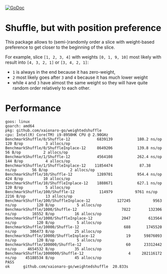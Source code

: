 [![GoDoc](https://godoc.org/github.com/xaionaro-go/weightedshuffle?status.svg)](https://pkg.go.dev/github.com/xaionaro-go/weightedshuffle?tab=doc)

# Shuffle, but with position preference

This package allows to (semi-)randomly order a slice with weight-based preference to get closer to the beginning of the slice.

For example, slice `[1, 2, 3, 4]` with weights `[0, 1, 9, 10]` most likely with result into `[4, 3, 2, 1]` or `[3, 4, 2, 1]`:
* `1` is always in the end because it has zero-weight,
* `2` most likely goes after `3` and `4` because it has much lower weight
* while `4` and `3` have almost the same weight so they will have quite random order relatively to each other.

# Performance
```
goos: linux
goarch: amd64
pkg: github.com/xaionaro-go/weightedshuffle
cpu: Intel(R) Core(TM) i9-8950HK CPU @ 2.90GHz
BenchmarkShuffle/0/Shuffle-12         	 6839139	       180.2 ns/op	     120 B/op	       3 allocs/op
BenchmarkShuffle/0/ShuffleInplace-12  	 8649206	       139.8 ns/op	      56 B/op	       2 allocs/op
BenchmarkShuffle/1/Shuffle-12         	 4564108	       262.4 ns/op	     144 B/op	       4 allocs/op
BenchmarkShuffle/1/ShuffleInplace-12  	11854474	        87.38 ns/op	      56 B/op	       2 allocs/op
BenchmarkShuffle/10/Shuffle-12        	 1289701	       954.4 ns/op	     424 B/op	      10 allocs/op
BenchmarkShuffle/10/ShuffleInplace-12 	 1888671	       627.1 ns/op	     120 B/op	       5 allocs/op
BenchmarkShuffle/100/Shuffle-12       	  114979	      9761 ns/op	    2216 B/op	      13 allocs/op
BenchmarkShuffle/100/ShuffleInplace-12         	  127245	      9563 ns/op	     120 B/op	       5 allocs/op
BenchmarkShuffle/1000/Shuffle-12               	    7822	    132306 ns/op	   16552 B/op	      16 allocs/op
BenchmarkShuffle/1000/ShuffleInplace-12        	    2047	    613564 ns/op	     120 B/op	       5 allocs/op
BenchmarkShuffle/10000/Shuffle-12              	     688	   1745520 ns/op	  386473 B/op	      25 allocs/op
BenchmarkShuffle/10000/ShuffleInplace-12       	      19	  59876093 ns/op	     120 B/op	       5 allocs/op
BenchmarkShuffle/100000/Shuffle-12             	      60	  23312442 ns/op	 4654532 B/op	      35 allocs/op
BenchmarkShuffle/1000000/Shuffle-12            	       4	 282116172 ns/op	45188534 B/op	      45 allocs/op
PASS
ok  	github.com/xaionaro-go/weightedshuffle	20.833s
```
